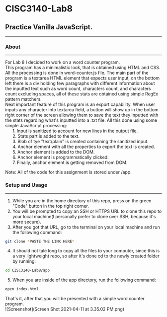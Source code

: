 # CISC3140-Lab8   
## Practice Vanilla JavaScript.
---
### About
---
For Lab 8 I decided to work on a word counter program.   
This program has a minimalistic look, that is obtained using HTML and CSS. All the processing is done in word-counter.js file.
The main part of the program is a textarea HTML element that expects user input, on the bottom left there is a div holding few paragraphs with different information about the inputted text such as word count, characters count, and characters count excluding spaces, all of these stats are obtained using simple RegEx pattern matchers.   
Next important feature of this program is an export capability. When user inputs any character into textarea field, a button will show up in the bottom right corner of the screen allowing them to save the text they inputted with the stats regarding what's inputted into a .txt file. All this done using some simple JavaScript processing:   
    &nbsp;&nbsp;&nbsp;&nbsp;&nbsp;&nbsp;1. Input is sanitized to account for new lines in the output file.   
    &nbsp;&nbsp;&nbsp;&nbsp;&nbsp;&nbsp;2. Stats part is added to the text.   
    &nbsp;&nbsp;&nbsp;&nbsp;&nbsp;&nbsp;3. Blob of tye "text/plain" is created containing the sanitized input.   
    &nbsp;&nbsp;&nbsp;&nbsp;&nbsp;&nbsp;4. Anchor element with all the properties to export the text is created.   
    &nbsp;&nbsp;&nbsp;&nbsp;&nbsp;&nbsp;5. Anchor element is added to the DOM.   
    &nbsp;&nbsp;&nbsp;&nbsp;&nbsp;&nbsp;6. Anchor element is programmatically clicked.   
    &nbsp;&nbsp;&nbsp;&nbsp;&nbsp;&nbsp;7. Finally, anchor element is getting removed from DOM.

Note: All of the code for this assignment is stored under /app.   

### Setup and Usage
---
1. While you are in the home directory of this repo, press on the green "Code" button in the top right corner.
2. You will be prompted to copy an SSH or HTTPS URL to clone this repo to your local machine(I personally prefer to clone over SSH, because it's more secure).
3. After you got that URL, go to the terminal on your local machine and run the following command: 
```zsh
git clone *PASTE THE LINK HERE*
```
4. It should not tale long to copy all the files to your computer, since this is a very lightweight repo, so after it's done cd to the newly created folder by running: 
```zsh 
cd CISC3140-Lab8/app
```  
5. When you are inside of the app directory, run the following command: 
```zsh
open index.html
```
That's it, after that you will be presented with a simple word counter program.   
![Screenshot](Screen Shot 2021-04-11 at 3.35.02 PM.png)
